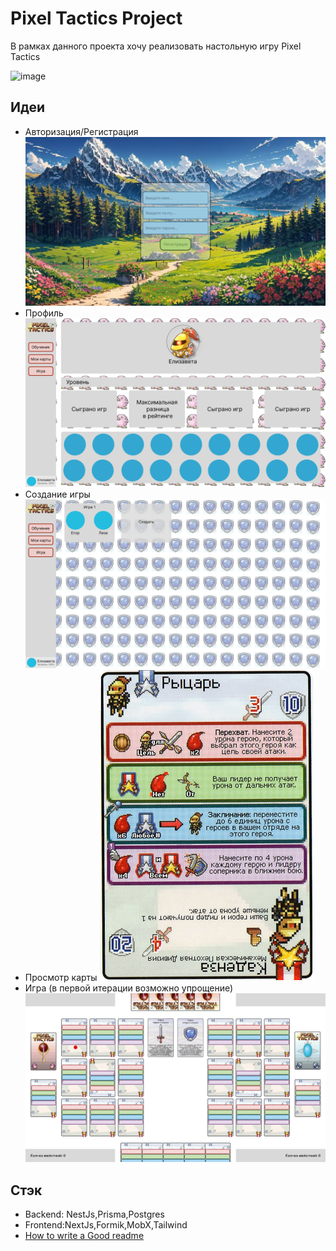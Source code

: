 # Pixel Tactics Project

В рамках данного проекта хочу реализовать настольную игру Pixel Tactics

 ![image](https://github.com/user-attachments/assets/bf7d9c90-87e9-44fa-8374-f287f1227da8)


## Идеи

 - Авторизация/Регистрация
 ![Auth](https://github.com/NubloEg/pixel_tactics_project/blob/main/Readme/images/Auth.png)
 - Профиль
  ![Profile](https://github.com/NubloEg/pixel_tactics_project/blob/main/Readme/images/Profile.png)
 - Создание игры
  ![CreateGame](https://github.com/NubloEg/pixel_tactics_project/blob/main/Readme/images/CreateGame.png)
 - Просмотр карты
  ![Card](https://github.com/NubloEg/pixel_tactics_project/blob/main/Readme/images/Card.png)
 - Игра (в первой итерации возможно упрощение)
  ![GameField](https://github.com/NubloEg/pixel_tactics_project/blob/main/Readme/images/GameField.png)


## Стэк

 - Backend: NestJs,Prisma,Postgres
 - Frontend:NextJs,Formik,MobX,Tailwind
 - [How to write a Good readme](https://bulldogjob.com/news/449-how-to-write-a-good-readme-for-your-github-project)

